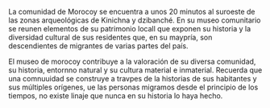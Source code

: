 La comunidad de Morocoy se encuentra a unos 20 minutos al suroeste de las zonas arqueológicas de Kinichna y dzibanché. En su museo comunitario se reunen elementos de su patrimonio locall que exponen su historia y la diversidad cultural de sus residentes que, en su maypría, son descendientes de migrantes de varias partes del país. 

El museo de morocoy contribuye a la valoración  de su diversa comunidad, su historia, entornno natural y su cultura material e inmaterial. Recuerda que una comnuuidad se construye a travpes de la historias de sus habitantes y sus múltiples orígenes, ue las personas migramos desde el principio de los tiempos, no existe linaje que nunca en su historia lo haya hecho.